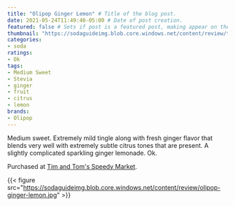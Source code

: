 ```yaml
---
title: "Olipop Ginger Lemon" # Title of the blog post.
date: 2021-05-24T11:49:40-05:00 # Date of post creation.
featured: false # Sets if post is a featured post, making appear on the home page side bar.
thumbnail: "https://sodaguideimg.blob.core.windows.net/content/review/thumbs/olipop-ginger-lemon.jpg" # Sets thumbnail image appearing inside card on homepage.
categories:
- soda
ratings:
- Ok
tags:
- Medium Sweet
- Stevia
- ginger
- fruit
- citrus
- lemon
brands:
- Olipop
---
```


Medium sweet. Extremely mild tingle along with fresh ginger flavor that blends very well with extremely subtle citrus tones that are present. A slightly complicated sparkling ginger lemonade. Ok.

Purchased at [Tim and Tom's Speedy Market](https://www.timandtomsspeedymarket.com/).

{{< figure src="https://sodaguideimg.blob.core.windows.net/content/review/olipop-ginger-lemon.jpg" >}}